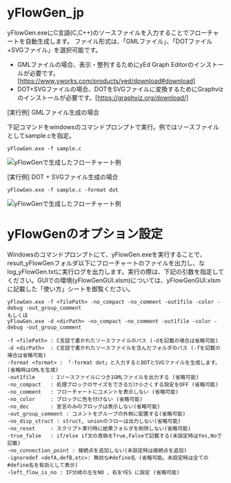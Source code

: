 # yFlowGen_jp
yFlowGen.exeにC言語(C,C++)のソースファイルを入力することでフローチャートを自動生成します。
ファイル形式は、「GMLファイル」、「DOTファイル+SVGファイル」を選択可能です。
-	GMLファイルの場合、表示・整列するためにyEd Graph Editorのインストールが必要です。[https://www.yworks.com/products/yed/download#download]
-	DOT+SVGファイルの場合、DOTをSVGファイルに変換するためにGraphvizのインストールが必要です。[https://graphviz.org/download/]
 
[実行例] GMLファイル生成の場合

下記コマンドをwindowsのコマンドプロンプトで実行。例ではソースファイルとしてsample.cを指定。
```
yFlowGen.exe -f sample.c
```
![yFlowGenで生成したフローチャート例](http://toowaki.web.fc2.com/picture/yFLowGne_pic_code2gml.png "")

[実行例] DOT + SVGファイル生成の場合
```
yFlowGen.exe -f sample.c -format dot
```
![yFlowGenで生成したフローチャート例](http://toowaki.web.fc2.com/picture/yFLowGne_pic_code2dot.png "")
　 
# yFlowGenのオプション設定
Windowsのコマンドプロンプトにて、yFlowGen.exeを実行することで、result_yFlowGenフォルダ以下にフローチャートのファイルを出力し、なlog_yFlowGen.txtに実行ログを出力します。実行の際は、下記の引数を指定してください。GUIでの環境(yFlowGenGUI.xlsm)については、yFlowGenGUI.xlsmに記載した「使い方」シートを御覧ください。
```
yFlowGen.exe -f <filePath> -no_compact -no_comment -out1file -color -debug -out_group_comment
もしくは
yFlowGen.exe -d <dirPath> -no_compact -no_comment -out1file -color -debug -out_group_comment

-f <filePath> : C言語で書かれたソースファイルのパス (-dを記載の場合は省略可能)
-d <dirPath>  : C言語で書かれたソースファイルを含んだフォルダのパス (-fを記載の場合は省略可能)
-format <format> : 「-format dot」と入力するとDOTとSVGファイルを生成します。(省略時はGMLを生成)
-out1file     : 1ソースファイルにつき1GMLファイルを出力する (省略可能) 
-no_compact   : 処理ブロックのサイズをできるだけ小さくする設定をOFF (省略可能)
-no_comment   : フローチャートにコメントを表示しない (省略可能) 
-no_color     : ブロックに色を付けない (省略可能)
-no_dec       : 宣言のみのブロックは表示しない(省略可能)
-out_group_comment : コメントをグループの外側に配置する(省略可能)
-no_disp_struct : struct, unionのフローは出力しない(省略可能)
-no_reset     : スクリプト実行時に結果フォルダを削除しない(省略可能)
-true_false   : if/else if文の真偽をTrue,Falseで記載する(未設定時はYes,Noで記載)
-no_connection_point : 接続点を追加しない(未設定時は接続点を追加)
-ignoredef <defA,defB,etc>: 無効な#define名 (省略可能。未設定時は全ての#define名を有効として表示)
-left_flow_is_no : IF分岐の左をNO 、右をYES に設定 (省略可能)
```
